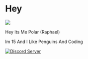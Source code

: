 # Hey 
![](https://camo.githubusercontent.com/d3359cb00ab0b5ed8f2e1fe3fceb4fbaf3b614340f8c0db99c17b9f50b351770/68747470733a2f2f656d6f6a69732e736c61636b6d6f6a69732e636f6d2f656d6f6a69732f696d616765732f313533313834393433302f343234362f626c6f622d73756e676c61737365732e6769663f31353331383439343330)

Hey Its Me Polar (Raphael)

Im 15 And I Like Penguins And Coding

[![Discord Server](https://cdn.upload.systems/uploads/pFM2WgM9.gif)](https://dsc.gg/polar69)
